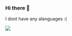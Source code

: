 ### Hi there 👋


I dont have any alanguages :(

<img align="left" src="https://github-readme-stats.vercel.app/api/top-langs/?username=pwlmesos&&layout=compact&count_private=true,html&title_color=ffffff&text_color=c9cacc&icon_color=2bbc8a&bg_color=1d1f21" />
  
  
